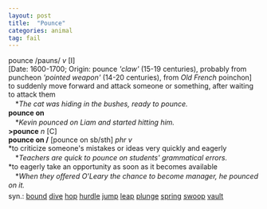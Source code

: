```yaml
---
layout: post
title:  "Pounce"
categories: animal
tag: fail
---
```

<DIV style="MARGIN: 0px 0px 5px">pounce /pauns/ <I>v</I> [I] <BR>[Date: 1600-1700; Origin: pounce <I>'claw'</I> (15-19 centuries), probably from puncheon <I>'pointed weapon'</I> (14-20 centuries), from <I>Old French</I> poinchon]<BR>to suddenly move forward and attack someone or something, after waiting to attack them<BR>　*<I>The cat was hiding in the bushes, ready to pounce.</I><BR><B>pounce on</B><BR>　*<I>Kevin pounced on Liam and started hitting him.</I><BR><B>&gt;pounce</B> <I>n</I> [C] <BR><B>pounce on /</B> [pounce on sb/sth] <I>phr v</I><BR>*to criticize someone's mistakes or ideas very quickly and eagerly<BR>　*<I>Teachers are quick to pounce on students' grammatical errors.</I><BR>*to eagerly take an opportunity as soon as it becomes available<BR>　*<I>When they offered O'Leary the chance to become manager, he pounced on it.</I></DIV>
<DIV style="MARGIN: 0px 0px 5px">
<DIV style="MARGIN: 4px 0px">syn.: <A href="{{ site.baseurl }}/bound"><U>bound</U></A> <A href="{{ site.baseurl }}/dive"><U>dive</U></A> <A href="{{ site.baseurl }}/hop"><U>hop</U></A> <A href="{{ site.baseurl }}/hurdle"><U>hurdle</U></A> <A href="{{ site.baseurl }}/jump"><U>jump</U></A> <A href="{{ site.baseurl }}/leap"><U>leap</U></A> <A href="{{ site.baseurl }}/plunge"><U>plunge</U></A> <A href="{{ site.baseurl }}/spring"><U>spring</U></A> <A href="{{ site.baseurl }}/swoop"><U>swoop</U></A> <A href="{{ site.baseurl }}/vault"><U>vault</U></A></DIV></DIV>
